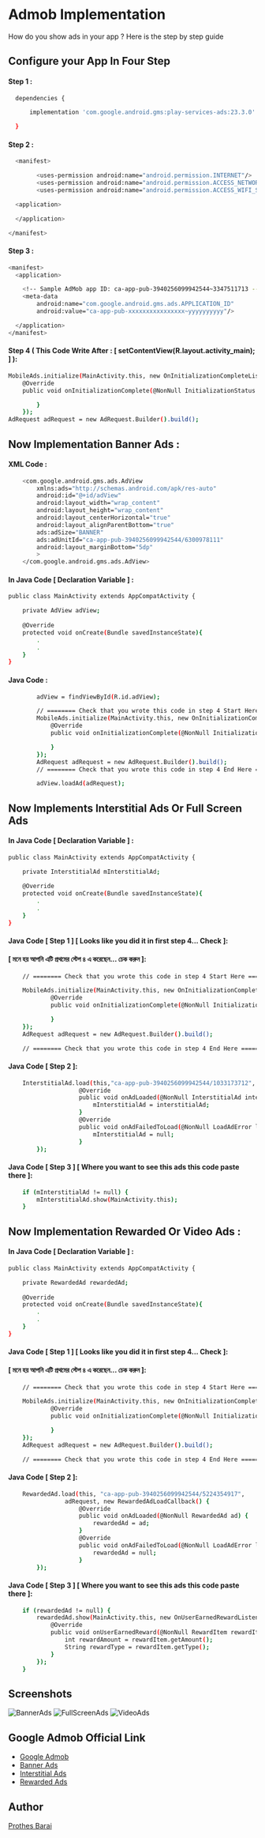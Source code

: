 
# Admob Implementation

How do you show ads in your app ? Here is the step by step guide


## Configure your App In Four Step

#### Step 1 : 

```bash
  dependencies {

      implementation 'com.google.android.gms:play-services-ads:23.3.0'

  }
```

#### Step 2 :
```bash
  <manifest>

        <uses-permission android:name="android.permission.INTERNET"/>
        <uses-permission android:name="android.permission.ACCESS_NETWORK_STATE"/>
        <uses-permission android:name="android.permission.ACCESS_WIFI_STATE"/>

  <application>

  </application>

</manifest>
```

#### Step 3 :
```bash
<manifest>
  <application>

    <!-- Sample AdMob app ID: ca-app-pub-3940256099942544~3347511713 -->
    <meta-data
        android:name="com.google.android.gms.ads.APPLICATION_ID"
        android:value="ca-app-pub-xxxxxxxxxxxxxxxx~yyyyyyyyyy"/>

  </application>
</manifest>
```

#### Step 4 ( This Code Write After : [ setContentView(R.layout.activity_main); ] ):
```bash
MobileAds.initialize(MainActivity.this, new OnInitializationCompleteListener() {
    @Override
    public void onInitializationComplete(@NonNull InitializationStatus initializationStatus) {

        }
    });
AdRequest adRequest = new AdRequest.Builder().build();
```

## Now Implementation Banner Ads :
#### XML Code :
```bash
    <com.google.android.gms.ads.AdView
        xmlns:ads="http://schemas.android.com/apk/res-auto"
        android:id="@+id/adView"
        android:layout_width="wrap_content"
        android:layout_height="wrap_content"
        android:layout_centerHorizontal="true"
        android:layout_alignParentBottom="true"
        ads:adSize="BANNER"
        ads:adUnitId="ca-app-pub-3940256099942544/6300978111"
        android:layout_marginBottom="5dp"
        >
    </com.google.android.gms.ads.AdView>
```
#### In Java Code [ Declaration Variable ] :
```bash
public class MainActivity extends AppCompatActivity {

    private AdView adView;
    
    @Override
    protected void onCreate(Bundle savedInstanceState){
        .
        .
    }
}
```
#### Java Code :
```bash
        adView = findViewById(R.id.adView);

        // ======== Check that you wrote this code in step 4 Start Here =======
        MobileAds.initialize(MainActivity.this, new OnInitializationCompleteListener() {
            @Override
            public void onInitializationComplete(@NonNull InitializationStatus initializationStatus) {

            }
        });
        AdRequest adRequest = new AdRequest.Builder().build();
        // ======== Check that you wrote this code in step 4 End Here =======

        adView.loadAd(adRequest);
```
## Now Implements Interstitial Ads Or Full Screen Ads
#### In Java Code [ Declaration Variable ] :
```bash
public class MainActivity extends AppCompatActivity {

    private InterstitialAd mInterstitialAd;
    
    @Override
    protected void onCreate(Bundle savedInstanceState){
        .
        .
    }
}
```

#### Java Code [ Step 1 ] [ Looks like you did it in first step 4... Check ]:
#### [ মনে হয় আপনি এটি প্রথমের স্টেপ ৪ এ করেছেন... চেক করুন ]:
```bash
    // ======== Check that you wrote this code in step 4 Start Here =======

    MobileAds.initialize(MainActivity.this, new OnInitializationCompleteListener() {
            @Override
            public void onInitializationComplete(@NonNull InitializationStatus initializationStatus) {

            }
    });
    AdRequest adRequest = new AdRequest.Builder().build();

    // ======== Check that you wrote this code in step 4 End Here =======
```

#### Java Code [ Step 2 ]:
```bash
    InterstitialAd.load(this,"ca-app-pub-3940256099942544/1033173712", adRequest, new InterstitialAdLoadCallback() {
                    @Override
                    public void onAdLoaded(@NonNull InterstitialAd interstitialAd) {
                        mInterstitialAd = interstitialAd;
                    }
                    @Override
                    public void onAdFailedToLoad(@NonNull LoadAdError loadAdError) {
                        mInterstitialAd = null;
                    }
        });
```

#### Java Code [ Step 3 ] [ Where you want to see this ads this code paste there ]:
```bash
    if (mInterstitialAd != null) {
        mInterstitialAd.show(MainActivity.this);
    }
```

## Now Implementation Rewarded Or Video Ads :
#### In Java Code [ Declaration Variable ] :
```bash
public class MainActivity extends AppCompatActivity {

    private RewardedAd rewardedAd;
    
    @Override
    protected void onCreate(Bundle savedInstanceState){
        .
        .
    }
}
```
#### Java Code [ Step 1 ] [ Looks like you did it in first step 4... Check ]:
#### [ মনে হয় আপনি এটি প্রথমের স্টেপ ৪ এ করেছেন... চেক করুন ]:
```bash
    // ======== Check that you wrote this code in step 4 Start Here =======

    MobileAds.initialize(MainActivity.this, new OnInitializationCompleteListener() {
            @Override
            public void onInitializationComplete(@NonNull InitializationStatus initializationStatus) {

            }
    });
    AdRequest adRequest = new AdRequest.Builder().build();

    // ======== Check that you wrote this code in step 4 End Here =======
```

#### Java Code [ Step 2 ]:
```bash
    RewardedAd.load(this, "ca-app-pub-3940256099942544/5224354917",
                adRequest, new RewardedAdLoadCallback() {
                    @Override
                    public void onAdLoaded(@NonNull RewardedAd ad) {
                        rewardedAd = ad;
                    }
                    @Override
                    public void onAdFailedToLoad(@NonNull LoadAdError loadAdError) {
                        rewardedAd = null;
                    }
        });
```

#### Java Code [ Step 3 ] [ Where you want to see this ads this code paste there ]:
```bash
    if (rewardedAd != null) {
        rewardedAd.show(MainActivity.this, new OnUserEarnedRewardListener() {
            @Override
            public void onUserEarnedReward(@NonNull RewardItem rewardItem) {
                int rewardAmount = rewardItem.getAmount();
                String rewardType = rewardItem.getType();
            }
        });
    }
```
## Screenshots

![BannerAds](https://github.com/user-attachments/assets/4643938e-7af3-43ed-b514-691af4c1ea3e)
![FullScreenAds](https://github.com/user-attachments/assets/eaa6f93c-2cc7-4b54-80dd-2b9066b5dfc9)
![VideoAds](https://github.com/user-attachments/assets/ee9841f1-65c4-454f-81e8-ab8986e95dab)

## Google Admob Official Link

- [Google Admob](https://developers.google.com/admob/android/quick-start)
- [Banner Ads](https://developers.google.com/admob/android/banner)
- [Interstitial Ads](https://developers.google.com/admob/android/interstitial)
- [Rewarded Ads](https://developers.google.com/admob/android/rewarded)
## Author

[Prothes Barai](https://prothes-asp.github.io/prothes/)

